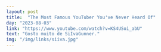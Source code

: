 ```yaml
---
layout: post
title:  "The Most Famous YouTuber You've Never Heard Of"
day: "2023-08-03" 
link: "https://www.youtube.com/watch?v=KS4USoi_abU"
text: "Gosto muito de SiIvaGunner."
img: "/img/links/siiva.jpg"
---
```

